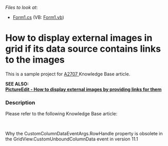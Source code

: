 <!-- default file list -->
*Files to look at*:

* [Form1.cs](./CS/Form1.cs) (VB: [Form1.vb](./VB/Form1.vb))
<!-- default file list end -->
# How to display external images in grid if its data source contains links to the images


<p>This is a sample project for <a href="https://www.devexpress.com/Support/Center/p/A2707">A2707</a><u> </u>Knowledge Base article.</p><p><strong>S</strong><strong>EE ALSO</strong><strong>:<br />
</strong><strong><a href="https://www.devexpress.com/Support/Center/p/E3025">PictureEdit - How to display external images by providing links for them</a></strong></p>


<h3>Description</h3>

<p>Please refer to the following Knowledge Base article:</p><br />
<p><a data-ticket="K18545">Why the CustomColumnDataEventArgs.RowHandle property is obsolete in the GridView.CustomUnboundColumnData event in version 11.1</a></p><p></p><p></p><br />


<br/>


